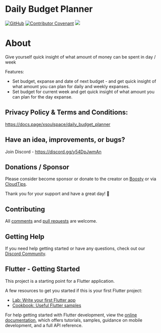 # Daily Budget Planner

[![GitHub](https://img.shields.io/github/license/xsoulspace/daily_budget_planner)](LICENSE)
[![Contributor Covenant](https://img.shields.io/badge/Contributor%20Covenant-v2.0%20adopted-ff69b4.svg)](CODE_OF_CONDUCT.md)
<a title="Discord" href="https://discord.com/invite/y54DpJwmAn" ><img src="https://img.shields.io/discord/696688204476055592.svg" /></a>

# About

Give yourself quick insight of what amount of money can be spent in day / week

Features:

- Set budget, expanse and date of next budget - and get quick insight of what amount you can plan for daily and weekly expanses.
- Set budget for current week and get quick insight of what amount you can plan for the day expanse.

## Privacy Policy & Terms and Conditions:

https://docs.page/xsoulspace/daily_budget_planner

## Have an idea, improvements, or bugs?

Join Discord - https://discord.gg/y54DpJwmAn

## Donations / Sponsor

Please consider become sponsor or donate to the creator on [Boosty](https://boosty.to/arenukvern) or via [CloudTips](https://pay.cloudtips.ru/p/1629cd27).

Thank you for your support and have a great day! 🌄

## Contributing

All [comments](https://github.com/xsoulspace/daily_budget_planner/issues) and [pull requests](https://github.com/xsoulspace/daily_budget_planner/pulls) are welcome.

## Getting Help

If you need help getting started or have any questions, check out our [Discord Community](https://discord.gg/y54DpJwmAn).

## Flutter - Getting Started

This project is a starting point for a Flutter application.

A few resources to get you started if this is your first Flutter project:

- [Lab: Write your first Flutter app](https://docs.flutter.dev/get-started/codelab)
- [Cookbook: Useful Flutter samples](https://docs.flutter.dev/cookbook)

For help getting started with Flutter development, view the
[online documentation](https://docs.flutter.dev/), which offers tutorials,
samples, guidance on mobile development, and a full API reference.
